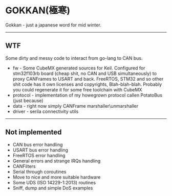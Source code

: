 GOKKAN(極寒)
=======================

Gokkan - just a japanese word for mid winter.

----------


WTF
---

Some dirty and messy code to interact from go-lang to CAN bus.

 - fw - Some CubeMX generated sources for Keil. Configured for stm32f103rb board (cheap shit, no CAN and USB simultaneously) to proxy CANFrames to USART and back. FreeRTOS, STM32 and so other shit code has it own licenses and copyrights, Blah-blah-blah. Probably you could regenerate it for some free toolchain with CubeMX
 - protocol - implementation of my howegrown protocol callen PotatoBus (just because)
 - data - right now simply CANFrame marshaller\unmarshaller
 - driver - serila connectivity utils
_______________________

Not implemented
---------------
 - CAN bus error handling
 - USART bus error handling
 - FreeRTOS error handling
 - General errors and strange IRQs handling
 - CANFilters
 - Serial through coroutines
 - Move to nice and more suitable hardware
 - Some UDS (ISO 14229-1:2013) routines
 - Sniff, dump and simple DoS examples 
